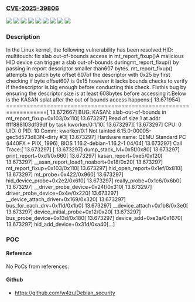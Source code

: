 ### [CVE-2025-39806](https://cve.mitre.org/cgi-bin/cvename.cgi?name=CVE-2025-39806)
![](https://img.shields.io/static/v1?label=Product&message=Linux&color=blue)
![](https://img.shields.io/static/v1?label=Version&message=&color=brightgreen)
![](https://img.shields.io/static/v1?label=Version&message=1d5c7d0a49ec9d8786f266ac6d1d7c4960e1787b%20&color=brightgreen)
![](https://img.shields.io/static/v1?label=Version&message=45ec9f17ce46417fc4eccecf388c99e81fb7fcc1%20&color=brightgreen)
![](https://img.shields.io/static/v1?label=Version&message=6.11%20&color=brightgreen)
![](https://img.shields.io/static/v1?label=Version&message=7d91a0b2151a9c3b61d44c85c8eba930eddd1dd0%20&color=brightgreen)
![](https://img.shields.io/static/v1?label=Version&message=c8000deb68365b461b324d68c7ea89d730f0bb85%20&color=brightgreen)
![](https://img.shields.io/static/v1?label=Version&message=d189e24a42b8bd0ece3d28801d751bf66dba8e92%20&color=brightgreen)
![](https://img.shields.io/static/v1?label=Vulnerability&message=n%2Fa&color=blue)

### Description

In the Linux kernel, the following vulnerability has been resolved:HID: multitouch: fix slab out-of-bounds access in mt_report_fixup()A malicious HID device can trigger a slab out-of-bounds duringmt_report_fixup() by passing in report descriptor smaller than607 bytes. mt_report_fixup() attempts to patch byte offset 607of the descriptor with 0x25 by first checking if byte offset607 is 0x15 however it lacks bounds checks to verify if thedescriptor is big enough before conducting this check. Fixthis bug by ensuring the descriptor size is at least 608bytes before accessing it.Below is the KASAN splat after the out of bounds access happens:[   13.671954] ==================================================================[   13.672667] BUG: KASAN: slab-out-of-bounds in mt_report_fixup+0x103/0x110[   13.673297] Read of size 1 at addr ffff888103df39df by task kworker/0:1/10[   13.673297][   13.673297] CPU: 0 UID: 0 PID: 10 Comm: kworker/0:1 Not tainted 6.15.0-00005-gec5d573d83f4-dirty #3[   13.673297] Hardware name: QEMU Standard PC (i440FX + PIIX, 1996), BIOS 1.16.2-debian-1.16.2-1 04/04[   13.673297] Call Trace:[   13.673297]  <TASK>[   13.673297]  dump_stack_lvl+0x5f/0x80[   13.673297]  print_report+0xd1/0x660[   13.673297]  kasan_report+0xe5/0x120[   13.673297]  __asan_report_load1_noabort+0x18/0x20[   13.673297]  mt_report_fixup+0x103/0x110[   13.673297]  hid_open_report+0x1ef/0x810[   13.673297]  mt_probe+0x422/0x960[   13.673297]  hid_device_probe+0x2e2/0x6f0[   13.673297]  really_probe+0x1c6/0x6b0[   13.673297]  __driver_probe_device+0x24f/0x310[   13.673297]  driver_probe_device+0x4e/0x220[   13.673297]  __device_attach_driver+0x169/0x320[   13.673297]  bus_for_each_drv+0x11d/0x1b0[   13.673297]  __device_attach+0x1b8/0x3e0[   13.673297]  device_initial_probe+0x12/0x20[   13.673297]  bus_probe_device+0x13d/0x180[   13.673297]  device_add+0xe3a/0x1670[   13.673297]  hid_add_device+0x31d/0xa40[...]

### POC

#### Reference
No PoCs from references.

#### Github
- https://github.com/w4zu/Debian_security

